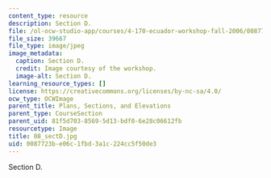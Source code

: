 ```yaml
---
content_type: resource
description: Section D.
file: /ol-ocw-studio-app/courses/4-170-ecuador-workshop-fall-2006/0087723be06c1fbd3a1c224cc5f50de3_08_sectD.jpg
file_size: 39667
file_type: image/jpeg
image_metadata:
  caption: Section D.
  credit: Image courtesy of the workshop.
  image-alt: Section D.
learning_resource_types: []
license: https://creativecommons.org/licenses/by-nc-sa/4.0/
ocw_type: OCWImage
parent_title: Plans, Sections, and Elevations
parent_type: CourseSection
parent_uid: 81f5d703-8569-5d13-bdf0-6e28c06612fb
resourcetype: Image
title: 08_sectD.jpg
uid: 0087723b-e06c-1fbd-3a1c-224cc5f50de3
---
```

Section D.